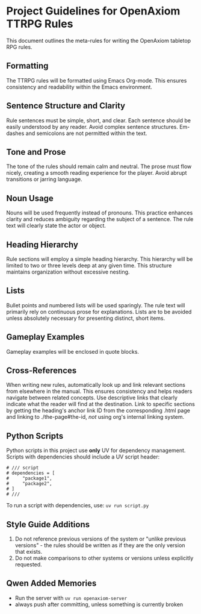 # Project Guidelines for OpenAxiom TTRPG Rules

This document outlines the meta-rules for writing the OpenAxiom tabletop RPG rules.

## Formatting

The TTRPG rules will be formatted using Emacs Org-mode. This ensures consistency and readability within the Emacs environment.

## Sentence Structure and Clarity

Rule sentences must be simple, short, and clear. Each sentence should be easily understood by any reader. Avoid complex sentence structures. Em-dashes and semicolons are not permitted within the text.

## Tone and Prose

The tone of the rules should remain calm and neutral. The prose must flow nicely, creating a smooth reading experience for the player. Avoid abrupt transitions or jarring language.

## Noun Usage

Nouns will be used frequently instead of pronouns. This practice enhances clarity and reduces ambiguity regarding the subject of a sentence. The rule text will clearly state the actor or object.

## Heading Hierarchy

Rule sections will employ a simple heading hierarchy. This hierarchy will be limited to two or three levels deep at any given time. This structure maintains organization without excessive nesting.

## Lists

Bullet points and numbered lists will be used sparingly. The rule text will primarily rely on continuous prose for explanations. Lists are to be avoided unless absolutely necessary for presenting distinct, short items.

## Gameplay Examples

Gameplay examples will be enclosed in quote blocks.

## Cross-References

When writing new rules, automatically look up and link relevant sections from elsewhere in the manual. This ensures consistency and helps readers navigate between related concepts. Use descriptive links that clearly indicate what the reader will find at the destination. Link to specific sections by getting the heading's anchor link ID from the corresponding .html page and linking to ./the-page#the-id, *not* using org's internal linking system.

## Python Scripts

Python scripts in this project use **only** UV for dependency management. Scripts with dependencies should include a UV script header:
```
# /// script
# dependencies = [
#     "package1",
#     "package2",
# ]
# ///
```
To run a script with dependencies, use: `uv run script.py`

## Style Guide Additions

1. Do not reference previous versions of the system or "unlike previous versions" - the rules should be written as if they are the only version that exists.
2. Do not make comparisons to other systems or versions unless explicitly requested.

## Qwen Added Memories
- Run the server with `uv run openaxiom-server`
- always push after committing, unless something is currently broken
